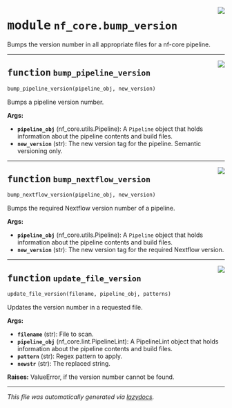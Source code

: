 <!-- markdownlint-disable -->

<a href="../../../../../../tools/nf_core/bump_version.py#L0"><img align="right" style="float:right;" src="https://img.shields.io/badge/-source-cccccc?style=flat-square"></a>

# <kbd>module</kbd> `nf_core.bump_version`

Bumps the version number in all appropriate files for a nf-core pipeline.

---

<a href="../../../../../../tools/nf_core/bump_version.py#L17"><img align="right" style="float:right;" src="https://img.shields.io/badge/-source-cccccc?style=flat-square"></a>

## <kbd>function</kbd> `bump_pipeline_version`

```python
bump_pipeline_version(pipeline_obj, new_version)
```

Bumps a pipeline version number.

**Args:**

- <b>`pipeline_obj`</b> (nf_core.utils.Pipeline): A `Pipeline` object that holds information about the pipeline contents and build files.
- <b>`new_version`</b> (str): The new version tag for the pipeline. Semantic versioning only.

---

<a href="../../../../../../tools/nf_core/bump_version.py#L49"><img align="right" style="float:right;" src="https://img.shields.io/badge/-source-cccccc?style=flat-square"></a>

## <kbd>function</kbd> `bump_nextflow_version`

```python
bump_nextflow_version(pipeline_obj, new_version)
```

Bumps the required Nextflow version number of a pipeline.

**Args:**

- <b>`pipeline_obj`</b> (nf_core.utils.Pipeline): A `Pipeline` object that holds information about the pipeline contents and build files.
- <b>`new_version`</b> (str): The new version tag for the required Nextflow version.

---

<a href="../../../../../../tools/nf_core/bump_version.py#L111"><img align="right" style="float:right;" src="https://img.shields.io/badge/-source-cccccc?style=flat-square"></a>

## <kbd>function</kbd> `update_file_version`

```python
update_file_version(filename, pipeline_obj, patterns)
```

Updates the version number in a requested file.

**Args:**

- <b>`filename`</b> (str): File to scan.
- <b>`pipeline_obj`</b> (nf_core.lint.PipelineLint): A PipelineLint object that holds information about the pipeline contents and build files.
- <b>`pattern`</b> (str): Regex pattern to apply.
- <b>`newstr`</b> (str): The replaced string.

**Raises:**
ValueError, if the version number cannot be found.

---

_This file was automatically generated via [lazydocs](https://github.com/ml-tooling/lazydocs)._
